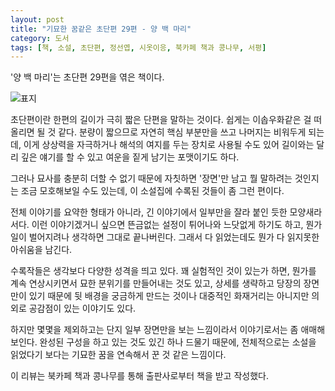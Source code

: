 ```yaml
---
layout: post
title: "기묘한 꿈같은 초단편 29편 - 양 백 마리"
category: 도서
tags: [책, 소설, 초단편, 정선엽, 시옷이응, 북카페 책과 콩나무, 서평]
---
```


'양 백 마리'는
초단편 29편을 엮은 책이다.

![표지](https://images2.imgbox.com/11/18/7oipAn9e_o.jpg)

초단편이란 한편의 길이가 극히 짧은 단편을 말하는 것이다.
쉽게는 이솝우화같은 걸 떠올리면 될 것 같다.
분량이 짧으므로 자연히 핵심 부분만을 쓰고 나머지는 비워두게 되는데,
이게 상상력을 자극하거나 해석의 여지를 두는 장치로 사용될 수도 있어
길이와는 달리 깊은 얘기를 할 수 있고 여운을 짙게 남기는 포맷이기도 하다.

그러나 묘사를 충분히 더할 수 없기 때문에 자칫하면 '장면'만 남고
뭘 말하려는 것인지는 조금 모호해보일 수도 있는데,
이 소설집에 수록된 것들이 좀 그런 편이다.

전체 이야기를 요약한 형태가 아니라,
긴 이야기에서 일부만을 잘라 붙인 듯한 모양새라서다.
이런 이야기겠거니 싶으면 뜬금없는 설정이 튀어나와 느닷없게 하기도 하고,
뭔가 일이 벌어지려나 생각하면 그대로 끝나버린다.
그래서 다 읽었는데도 뭔가 다 읽지못한 아쉬움을 남긴다.

수록작들은 생각보다 다양한 성격을 띄고 있다.
꽤 실험적인 것이 있는가 하면,
뭔가를 계속 연상시키면서 묘한 분위기를 만들어내는 것도 있고,
상세를 생략하고 당장의 장면만이 있기 때문에 뒷 배경을 궁금하게 만드는 것이나
대중적인 화재거리는 아니지만 의외로 공감점이 있는 이야기도 있다.

하지만 몇몇을 제외하고는 단지 일부 장면만을 보는 느낌이라서 이야기로서는 좀 애매해 보인다.
완성된 구성을 하고 있는 것도 있긴 하나 드물기 때문에,
전체적으로는 소설을 읽었다기 보다는 기묘한 꿈을 연속해서 꾼 것 같은 느낌이다.



<div class="im im-info">
이 리뷰는 북카페 책과 콩나무를 통해 출판사로부터 책을 받고 작성했다.
</div>
